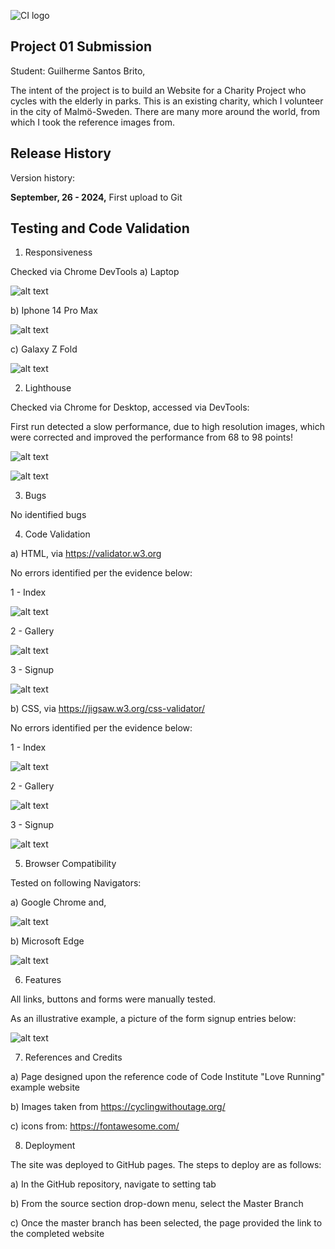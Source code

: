 ![CI logo](https://codeinstitute.s3.amazonaws.com/fullstack/ci_logo_small.png)

## Project 01 Submission

Student: Guilherme Santos Brito,

The intent of the project is to build an Website for a Charity Project who cycles with the elderly in parks.
This is an existing charity, which I volunteer in the city of Malmö-Sweden. 
There are many more around the world, from which I took the reference images from.


## Release History
Version history:

**September, 26 - 2024,** First upload to Git

## Testing and Code Validation

1) Responsiveness

Checked via Chrome DevTools
a) Laptop

![alt text](Laptop_Responsiveness_Testing.png)

b) Iphone 14 Pro Max

![alt text](Iphone14Max_Responsiveness_Testing.png)

c) Galaxy Z Fold

![alt text](GalaxyZfold_Responsiveness_Testing.png)

2) Lighthouse

Checked via Chrome for Desktop, accessed via DevTools:

First run detected a slow performance, due to high resolution images, which were corrected and improved the performance from 68 to 98 points!

![alt text](<performance 2.png>)

![alt text](<performance 1.png>)

3) Bugs

 No identified bugs

4) Code Validation

a) HTML, via https://validator.w3.org

No errors identified per the evidence below:

1 - Index

![alt text](check_index.png)

2 - Gallery

![alt text](check_gallery.png)

3 - Signup

![alt text](check_signup.png)

b) CSS, via https://jigsaw.w3.org/css-validator/

No errors identified per the evidence below:

1 - Index

![alt text](css_check_index.png)

2 - Gallery

![alt text](css_check_gallery.png)

3 - Signup

![alt text](css_check_signup.png)

5) Browser Compatibility

Tested on following Navigators: 

a) Google Chrome and,

![alt text](Test_Chrome.png)

b) Microsoft Edge

![alt text](Test_Edge.png)

6) Features

All links, buttons and forms were manually tested.

As an illustrative example, a picture of the form signup entries below:

![alt text](Test_Form_signup.png)

7) References and Credits

a) Page designed upon the reference code of Code Institute "Love Running" example website

b) Images taken from https://cyclingwithoutage.org/

c) icons from: https://fontawesome.com/

8) Deployment

The site was deployed to GitHub pages. The steps to deploy are as follows:

a) In the GitHub repository, navigate to setting tab

b) From the source section drop-down menu, select the Master Branch

c) Once the master branch has been selected, the page provided the link to the completed website





